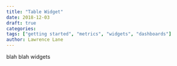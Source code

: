 ```yaml
---
title: "Table Widget"
date: 2018-12-03
draft: true
categories:
tags: ["getting started", "metrics", "widgets", "dashboards"]
author: Lawrence Lane
---
```


blah blah widgets
